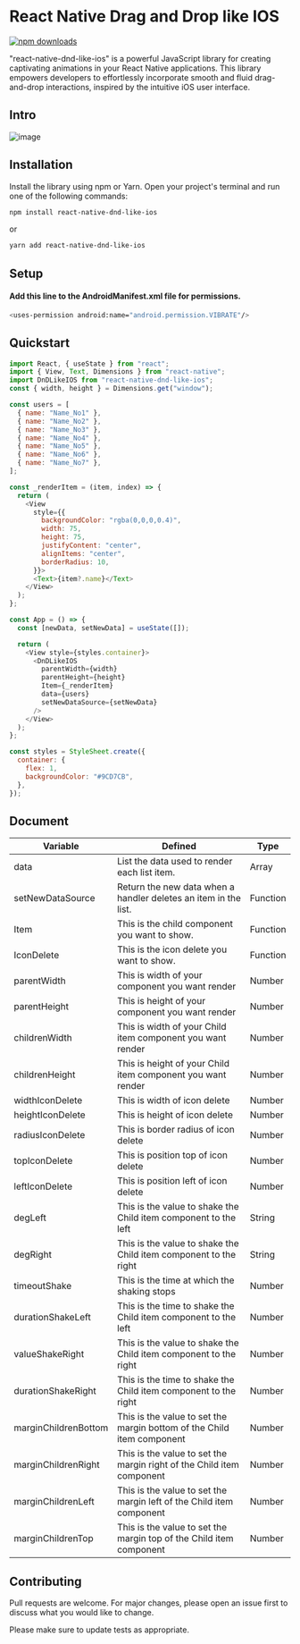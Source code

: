 # React Native Drag and Drop like IOS
[![npm downloads](https://img.shields.io/npm/dm/react-native-dnd-like-ios.svg)](https://www.npmjs.com/package/react-native-dnd-like-ios)

"react-native-dnd-like-ios" is a powerful JavaScript library for creating captivating animations in your React Native applications. This library empowers developers to effortlessly incorporate smooth and fluid drag-and-drop interactions, inspired by the intuitive iOS user interface.

## Intro

![image](https://github.com/HarryDoan/react-native-dnd-like-ios/assets/87471806/471e4857-a26c-4a5b-9550-ca2cb7d3cd6f)

## Installation

Install the library using npm or Yarn. Open your project's terminal and run one of the following commands:

```bash
npm install react-native-dnd-like-ios

```

or

```bash
yarn add react-native-dnd-like-ios

```

## Setup

#### Add this line to the AndroidManifest.xml file for permissions.

```bash
<uses-permission android:name="android.permission.VIBRATE"/>

```

## Quickstart

```javascript
import React, { useState } from "react";
import { View, Text, Dimensions } from "react-native";
import DnDLikeIOS from "react-native-dnd-like-ios";
const { width, height } = Dimensions.get("window");

const users = [
  { name: "Name_No1" },
  { name: "Name_No2" },
  { name: "Name_No3" },
  { name: "Name_No4" },
  { name: "Name_No5" },
  { name: "Name_No6" },
  { name: "Name_No7" },
];

const _renderItem = (item, index) => {
  return (
    <View
      style={{
        backgroundColor: "rgba(0,0,0,0.4)",
        width: 75,
        height: 75,
        justifyContent: "center",
        alignItems: "center",
        borderRadius: 10,
      }}>
      <Text>{item?.name}</Text>
    </View>
  );
};

const App = () => {
  const [newData, setNewData] = useState([]);

  return (
    <View style={styles.container}>
      <DnDLikeIOS
        parentWidth={width}
        parentHeight={height}
        Item={_renderItem}
        data={users}
        setNewDataSource={setNewData}
      />
    </View>
  );
};

const styles = StyleSheet.create({
  container: {
    flex: 1,
    backgroundColor: "#9CD7CB",
  },
});
```

## Document

| Variable             | Defined                                                                | Type     |
| -------------------- | ---------------------------------------------------------------------- | -------- |
| data                 | List the data used to render each list item.                           | Array    |
| setNewDataSource     | Return the new data when a handler deletes an item in the list.        | Function |
| Item                 | This is the child component you want to show.                          | Function |
| IconDelete           | This is the icon delete you want to show.                              | Function |
| parentWidth          | This is width of your component you want render                        | Number   |
| parentHeight         | This is height of your component you want render                       | Number   |
| childrenWidth        | This is width of your Child item component you want render             | Number   |
| childrenHeight       | This is height of your Child item component you want render            | Number   |
| widthIconDelete      | This is width of icon delete                                           | Number   |
| heightIconDelete     | This is height of icon delete                                          | Number   |
| radiusIconDelete     | This is border radius of icon delete                                   | Number   |
| topIconDelete        | This is position top of icon delete                                    | Number   |
| leftIconDelete       | This is position left of icon delete                                   | Number   |
| degLeft              | This is the value to shake the Child item component to the left        | String   |
| degRight             | This is the value to shake the Child item component to the right       | String   |
| timeoutShake         | This is the time at which the shaking stops                            | Number   |
| durationShakeLeft    | This is the time to shake the Child item component to the left         | Number   |
| valueShakeRight      | This is the value to shake the Child item component to the right       | Number   |
| durationShakeRight   | This is the time to shake the Child item component to the right        | Number   |
| marginChildrenBottom | This is the value to set the margin bottom of the Child item component | Number   |
| marginChildrenRight  | This is the value to set the margin right of the Child item component  | Number   |
| marginChildrenLeft   | This is the value to set the margin left of the Child item component   | Number   |
| marginChildrenTop    | This is the value to set the margin top of the Child item component    | Number   |

## Contributing

Pull requests are welcome. For major changes, please open an issue first
to discuss what you would like to change.

Please make sure to update tests as appropriate.
